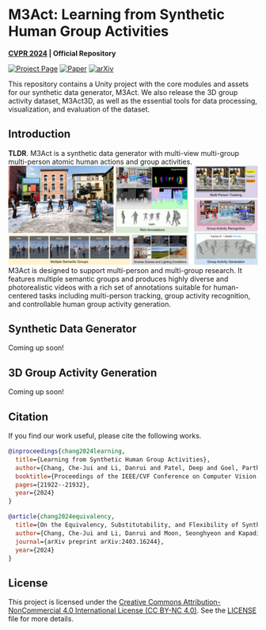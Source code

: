 # M3Act: Learning from Synthetic Human Group Activities

**[CVPR 2024](https://cvpr.thecvf.com/virtual/2024/poster/29759) | Official Repository**


[![Project Page](https://img.shields.io/badge/Project-Page-green)](https://cjerry1243.github.io/M3Act/)
[![Paper](https://img.shields.io/badge/Paper-Link-blue)](https://openaccess.thecvf.com/content/CVPR2024/html/Chang_Learning_from_Synthetic_Human_Group_Activities_CVPR_2024_paper.html)
[![arXiv](https://img.shields.io/badge/arXiv-2306.16772-red)](https://arxiv.org/abs/2306.16772)

This repository contains a Unity project with the core modules and assets for our synthetic data generator, M3Act. 
We also release the 3D group activity dataset, M3Act3D, as well as the essential tools for data processing, visualization, and evaluation of the dataset.

## Introduction
**TLDR**. M3Act is a synthetic data generator with multi-view multi-group multi-person atomic human actions and group activities.
![Teaser](assets/Teaser.png)
M3Act is designed to support multi-person and multi-group research. It features multiple semantic groups and produces highly diverse and photorealistic videos with a rich set of annotations suitable for human-centered tasks including multi-person tracking, group activity recognition, and controllable human group activity generation.

## Synthetic Data Generator
Coming up soon!


## 3D Group Activity Generation
Coming up soon!


## Citation
If you find our work useful, please cite the following works.

```BibTeX
@inproceedings{chang2024learning,
  title={Learning from Synthetic Human Group Activities},
  author={Chang, Che-Jui and Li, Danrui and Patel, Deep and Goel, Parth and Zhou, Honglu and Moon, Seonghyeon and Sohn, Samuel S and Yoon, Sejong and Pavlovic, Vladimir and Kapadia, Mubbasir},
  booktitle={Proceedings of the IEEE/CVF Conference on Computer Vision and Pattern Recognition},
  pages={21922--21932},
  year={2024}
}
```

```BibTeX
@article{chang2024equivalency,
  title={On the Equivalency, Substitutability, and Flexibility of Synthetic Data},
  author={Chang, Che-Jui and Li, Danrui and Moon, Seonghyeon and Kapadia, Mubbasir},
  journal={arXiv preprint arXiv:2403.16244},
  year={2024}
}
```

## License
This project is licensed under the [Creative Commons Attribution-NonCommercial 4.0 International License (CC BY-NC 4.0)](https://creativecommons.org/licenses/by-nc/4.0/).
See the [LICENSE](LICENSE) file for more details.

